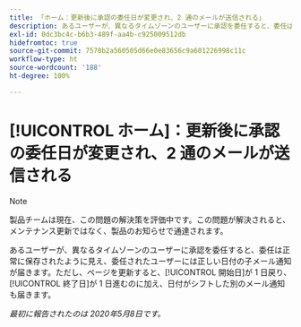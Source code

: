 ```yaml
---
title: 「ホーム：更新後に承認の委任日が変更され、2 通のメールが送信される」
description: あるユーザーが、異なるタイムゾーンのユーザーに承認を委任すると、委任は正常に保存されたように見え、委任されたユーザーには正しい日付の子メール通知が届きます。ただし、ページを更新すると、開始日が 1 日戻り、終了日が 1 日進むのに加え、日付がシフトした別のメール通知も届きます。
exl-id: 0dc3bc4c-b6b3-489f-aa4b-c925009512db
hidefromtoc: true
source-git-commit: 7570b2a560505d66e0e83656c9a601226998c11c
workflow-type: ht
source-wordcount: '188'
ht-degree: 100%

---
```


# [!UICONTROL ホーム]：更新後に承認の委任日が変更され、2 通のメールが送信される

>[!NOTE]
>
>製品チームは現在、この問題の解決策を評価中です。この問題が解決されると、メンテナンス更新ではなく、製品のお知らせで通達されます。

あるユーザーが、異なるタイムゾーンのユーザーに承認を委任すると、委任は正常に保存されたように見え、委任されたユーザーには正しい日付の子メール通知が届きます。ただし、ページを更新すると、[!UICONTROL 開始日]が 1 日戻り、[!UICONTROL 終了日]が 1 日進むのに加え、日付がシフトした別のメール通知も届きます。


_最初に報告されたのは 2020年5月8日です。_
